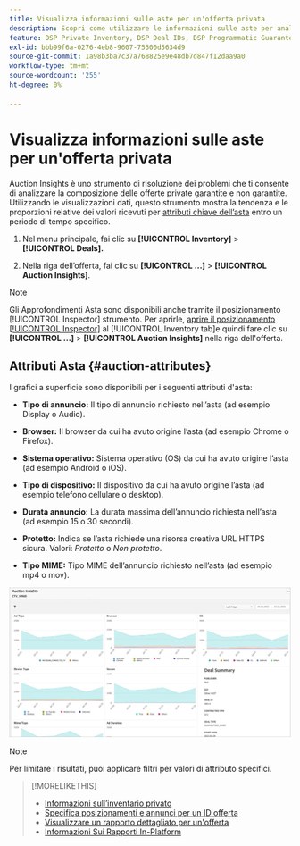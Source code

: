 ```yaml
---
title: Visualizza informazioni sulle aste per un'offerta privata
description: Scopri come utilizzare le informazioni sulle aste per analizzare la composizione dell’offerta privata.
feature: DSP Private Inventory, DSP Deal IDs, DSP Programmatic Guaranteed Deals
exl-id: bbb99f6a-0276-4eb8-9607-75500d5634d9
source-git-commit: 1a98b3ba7c37a768825e9e48db7d847f12daa9a0
workflow-type: tm+mt
source-wordcount: '255'
ht-degree: 0%

---
```


# Visualizza informazioni sulle aste per un&#39;offerta privata

Auction Insights è uno strumento di risoluzione dei problemi che ti consente di analizzare la composizione delle offerte private garantite e non garantite. Utilizzando le visualizzazioni dati, questo strumento mostra la tendenza e le proporzioni relative dei valori ricevuti per [attributi chiave dell’asta](#auction-attributes) entro un periodo di tempo specifico.

1. Nel menu principale, fai clic su **[!UICONTROL Inventory]** > **[!UICONTROL Deals].**

1. Nella riga dell’offerta, fai clic su  **[!UICONTROL ...]** > **[!UICONTROL Auction Insights]**.

>[!NOTE]
>
>Gli Approfondimenti Asta sono disponibili anche tramite il posizionamento [!UICONTROL Inspector] strumento. Per aprirle, [aprire il posizionamento [!UICONTROL Inspector]](/help/dsp/campaign-management/reports/placement-details-view.md) al [!UICONTROL Inventory tab]e quindi fare clic su **[!UICONTROL ...]** > **[!UICONTROL Auction Insights]** nella riga dell&#39;offerta.

## Attributi Asta {#auction-attributes}

I grafici a superficie sono disponibili per i seguenti attributi d&#39;asta:

* **Tipo di annuncio:** Il tipo di annuncio richiesto nell’asta (ad esempio Display o Audio).

* **Browser:** Il browser da cui ha avuto origine l’asta (ad esempio Chrome o Firefox).

* **Sistema operativo:** Sistema operativo (OS) da cui ha avuto origine l’asta (ad esempio Android o iOS).

* **Tipo di dispositivo:** Il dispositivo da cui ha avuto origine l’asta (ad esempio telefono cellulare o desktop).

* **Durata annuncio:** La durata massima dell’annuncio richiesta nell’asta (ad esempio 15 o 30 secondi).

* **Protetto:** Indica se l’asta richiede una risorsa creativa URL HTTPS sicura. Valori: <i>Protetto</i> o <i>Non protetto</i>.

* **Tipo MIME:** Tipo MIME dell’annuncio richiesto nell’asta (ad esempio mp4 o mov).

![informazioni sulle aste](/help/dsp/assets/auction-insights.png)

>[!NOTE]
>
>Per limitare i risultati, puoi applicare filtri per valori di attributo specifici.

>[!MORELIKETHIS]
>
>* [Informazioni sull’inventario privato](private-inventory-about.md)
>* [Specifica posizionamenti e annunci per un ID offerta](deal-id-attach-placements.md)
>* [Visualizzare un rapporto dettagliato per un&#39;offerta](deal-view-report.md)
>* [Informazioni Sui Rapporti In-Platform](/help/dsp/campaign-management/reports/campaign-reports-about.md)

